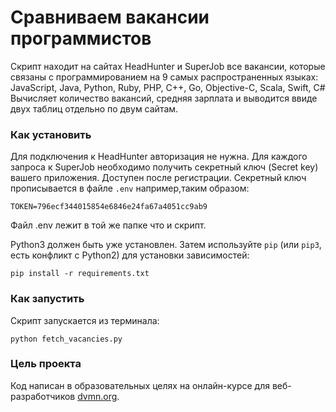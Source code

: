 # Сравниваем вакансии программистов

Скрипт находит на сайтах HeadHunter и SuperJob все вакансии, которые связаны с программированием на 9 самых распространенных языках: JavaScript, Java, Python, Ruby, PHP, C++, Go, Objective-C, Scala, Swift, C#
Вычисляет количество вакансий, средняя зарплата и выводится ввиде двух таблиц отдельно по двум сайтам.

### Как установить

Для подключения к HeadHunter авторизация не нужна.
Для каждого запроса к SuperJob необходимо получить секретный ключ (Secret key) вашего приложения. Доступен после регистрации.
Секретный ключ прописывается в файле `.env` например,таким образом:
```
TOKEN=796ecf344015854e6846e24fa67a4051cc9ab9
```
Файл .env лежит в той же папке что и скрипт.

Python3 должен быть уже установлен.
Затем используйте `pip` (или `pip3`, есть конфликт с Python2) для установки зависимостей:
```
pip install -r requirements.txt
```

### Как запустить

Скрипт запускается из терминала:
```
python fetch_vacancies.py
```
### Цель проекта

Код написан в образовательных целях на онлайн-курсе для веб-разработчиков [dvmn.org](https://dvmn.org/).
